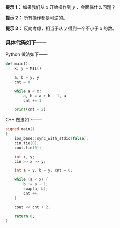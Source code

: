**提示 1：** 如果我们从 $x$ 开始操作到 $y$ ，会面临什么问题？

**提示 2：** 所有操作都是可逆的。

**提示 3：** 反向考虑，相当于从 $y$ 得到一个不小于 $x$ 的数。



### 具体代码如下——

Python 做法如下——

```Python []
def main():
    x, y = MII()

    a, b = y, y
    cnt = 0

    while a < x:
        a, b = a + b - 1, a
        cnt += 1

    print(cnt + 2)
```

C++ 做法如下——

```cpp []
signed main()
{
    ios_base::sync_with_stdio(false);
    cin.tie(0);
    cout.tie(0);

    int x, y;
    cin >> x >> y;

    int a = y, b = y, cnt = 0;

    while (a < x) {
        b += a - 1;
        swap(a, b);
        cnt ++;
    }

    cout << cnt + 2;

    return 0;
}
``` 